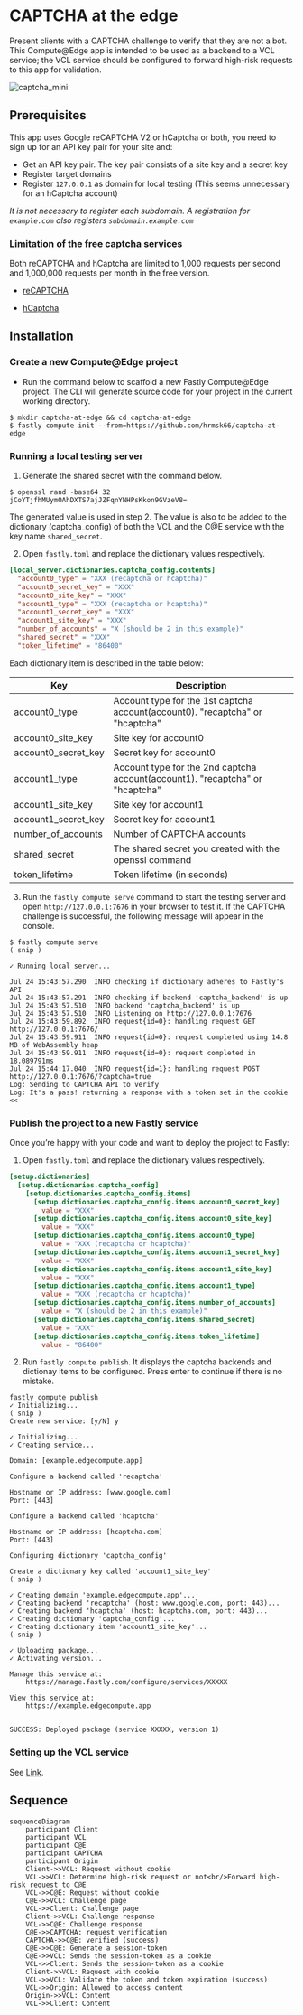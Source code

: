 # CAPTCHA at the edge

Present clients with a CAPTCHA challenge to verify that they are not a bot. This Compute@Edge app is intended to be used as a backend to a VCL service; the VCL service should be configured to forward high-risk requests to this app for validation.

![captcha_mini](https://user-images.githubusercontent.com/30490956/180640532-e10ad0da-b2da-4da3-96d0-37601bb8c654.jpg)

## Prerequisites

This app uses Google reCAPTCHA V2 or hCaptcha or both, you need to sign up for an API key pair for your site and:

- Get an API key pair. The key pair consists of a site key and a secret key
- Register target domains
- Register `127.0.0.1` as domain for local testing (This seems unnecessary for an hCaptcha account)

_It is not necessary to register each subdomain. A registration for `example.com` also registers `subdomain.example.com`_

### Limitation of the free captcha services

Both reCAPTCHA and hCaptcha are limited to 1,000 requests per second and 1,000,000 requests per month in the free version.

- [reCAPTCHA](https://developers.google.com/recaptcha/docs/faq#are-there-any-qps-or-daily-limits-on-my-use-of-recaptcha)

- [hCaptcha](https://www.hcaptcha.com/terms)

## Installation

### Create a new Compute@Edge project

- Run the command below to scaffold a new Fastly Compute@Edge project. The CLI will generate source code for your project in the current working directory.

```
$ mkdir captcha-at-edge && cd captcha-at-edge
$ fastly compute init --from=https://github.com/hrmsk66/captcha-at-edge
```

### Running a local testing server

1. Generate the shared secret with the command below.

```
$ openssl rand -base64 32
jCoYTjfhMUymOAhDXTS7ajJZFqnYNHPsKkon9GVzeV8=
```

The generated value is used in step 2. The value is also to be added to the dictionary (captcha_config) of both the VCL and the C@E service with the key name `shared_secret`.

2. Open `fastly.toml` and replace the dictionary values respectively.

```toml
[local_server.dictionaries.captcha_config.contents]
  "account0_type" = "XXX (recaptcha or hcaptcha)"
  "account0_secret_key" = "XXX"
  "account0_site_key" = "XXX"
  "account1_type" = "XXX (recaptcha or hcaptcha)"
  "account1_secret_key" = "XXX"
  "account1_site_key" = "XXX"
  "number_of_accounts" = "X (should be 2 in this example)"
  "shared_secret" = "XXX"
  "token_lifetime" = "86400"
```

Each dictionary item is described in the table below:

| Key                 | Description                                                                   |
| ------------------- | ----------------------------------------------------------------------------- |
| account0_type       | Account type for the 1st captcha account(account0). "recaptcha" or "hcaptcha" |
| account0_site_key   | Site key for account0                                                         |
| account0_secret_key | Secret key for account0                                                       |
| account1_type       | Account type for the 2nd captcha account(account1). "recaptcha" or "hcaptcha" |
| account1_site_key   | Site key for account1                                                         |
| account1_secret_key | Secret key for account1                                                       |
| number_of_accounts  | Number of CAPTCHA accounts                                                    |
| shared_secret       | The shared secret you created with the openssl command                        |
| token_lifetime      | Token lifetime (in seconds)                                                   |

3. Run the `fastly compute serve` command to start the testing server and open `http://127.0.0.1:7676` in your browser to test it. If the CAPTCHA challenge is successful, the following message will appear in the console.

```
$ fastly compute serve
( snip )

✓ Running local server...

Jul 24 15:43:57.290  INFO checking if dictionary adheres to Fastly's API
Jul 24 15:43:57.291  INFO checking if backend 'captcha_backend' is up
Jul 24 15:43:57.510  INFO backend 'captcha_backend' is up
Jul 24 15:43:57.510  INFO Listening on http://127.0.0.1:7676
Jul 24 15:43:59.892  INFO request{id=0}: handling request GET http://127.0.0.1:7676/
Jul 24 15:43:59.911  INFO request{id=0}: request completed using 14.8 MB of WebAssembly heap
Jul 24 15:43:59.911  INFO request{id=0}: request completed in 18.089791ms
Jul 24 15:44:17.040  INFO request{id=1}: handling request POST http://127.0.0.1:7676/?captcha=true
Log: Sending to CAPTCHA API to verify
Log: It's a pass! returning a response with a token set in the cookie <<
```

### Publish the project to a new Fastly service

Once you’re happy with your code and want to deploy the project to Fastly:

1. Open `fastly.toml` and replace the dictionary values respectively.

```toml
[setup.dictionaries]
  [setup.dictionaries.captcha_config]
    [setup.dictionaries.captcha_config.items]
      [setup.dictionaries.captcha_config.items.account0_secret_key]
        value = "XXX"
      [setup.dictionaries.captcha_config.items.account0_site_key]
        value = "XXX"
      [setup.dictionaries.captcha_config.items.account0_type]
        value = "XXX (recaptcha or hcaptcha)"
      [setup.dictionaries.captcha_config.items.account1_secret_key]
        value = "XXX"
      [setup.dictionaries.captcha_config.items.account1_site_key]
        value = "XXX"
      [setup.dictionaries.captcha_config.items.account1_type]
        value = "XXX (recaptcha or hcaptcha)"
      [setup.dictionaries.captcha_config.items.number_of_accounts]
        value = "X (should be 2 in this example)"
      [setup.dictionaries.captcha_config.items.shared_secret]
        value = "XXX"
      [setup.dictionaries.captcha_config.items.token_lifetime]
        value = "86400"
```

2. Run `fastly compute publish`. It displays the captcha backends and dictionay items to be configured. Press enter to continue if there is no mistake.

```
fastly compute publish
✓ Initializing...
( snip )
Create new service: [y/N] y

✓ Initializing...
✓ Creating service...

Domain: [example.edgecompute.app]

Configure a backend called 'recaptcha'

Hostname or IP address: [www.google.com]
Port: [443]

Configure a backend called 'hcaptcha'

Hostname or IP address: [hcaptcha.com]
Port: [443]

Configuring dictionary 'captcha_config'

Create a dictionary key called 'account1_site_key'
( snip )

✓ Creating domain 'example.edgecompute.app'...
✓ Creating backend 'recaptcha' (host: www.google.com, port: 443)...
✓ Creating backend 'hcaptcha' (host: hcaptcha.com, port: 443)...
✓ Creating dictionary 'captcha_config'...
✓ Creating dictionary item 'account1_site_key'...
( snip )

✓ Uploading package...
✓ Activating version...

Manage this service at:
	https://manage.fastly.com/configure/services/XXXXX

View this service at:
	https://example.edgecompute.app


SUCCESS: Deployed package (service XXXXX, version 1)
```

### Setting up the VCL service

See [Link](https://github.com/hrmsk66/captcha-at-edge/blob/main/README_vcl_service.md).

## Sequence

```mermaid
sequenceDiagram
    participant Client
    participant VCL
    participant C@E
    participant CAPTCHA
    participant Origin
    Client->>VCL: Request without cookie
    VCL->>VCL: Determine high-risk request or not<br/>Forward high-risk request to C@E
    VCL->>C@E: Request without cookie
    C@E->>VCL: Challenge page
    VCL->>Client: Challenge page
    Client->>VCL: Challenge response
    VCL->>C@E: Challenge response
    C@E->>CAPTCHA: request verification
    CAPTCHA->>C@E: verified (success)
    C@E->>C@E: Generate a session-token
    C@E->>VCL: Sends the session-token as a cookie
    VCL->>Client: Sends the session-token as a cookie
    Client->>VCL: Request with cookie
    VCL->>VCL: Validate the token and token expiration (success)
    VCL->>Origin: Allowed to access content
    Origin->>VCL: Content
    VCL->>Client: Content
```
